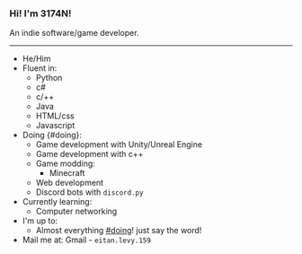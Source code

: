 ### Hi! I'm 3174N!

An indie software/game developer.

---

- He/Him
- Fluent in:
  - Python
  - c#
  - c/++
  - Java
  - HTML/css
  - Javascript
- Doing {#doing}:
  - Game development with Unity/Unreal Engine
  - Game development with c++
  - Game modding:
    - Minecraft
  - Web development
  - Discord bots with `discord.py`
- Currently learning:
  - Computer networking
- I'm up to:
  - Almost everything [#doing](above)! just say the word!
- Mail me at: Gmail - `eitan.levy.159`

